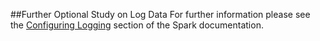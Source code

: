 ##Further Optional Study on Log Data
For further information please see the [Configuring Logging](https://spark.apache.org/docs/latest/configuration.html) section of the Spark documentation.